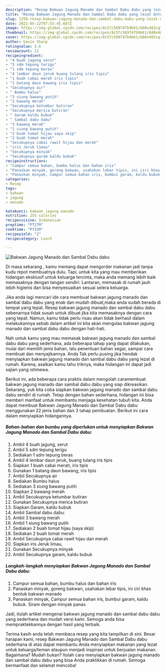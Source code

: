 ```yaml
---
description: "Resep Bakwan Jagung Manado dan Sambal Dabu dabu yang lezat Untuk Jualan"
title: "Resep Bakwan Jagung Manado dan Sambal Dabu dabu yang lezat Untuk Jualan"
slug: 1258-resep-bakwan-jagung-manado-dan-sambal-dabu-dabu-yang-lezat-untuk-jualan
date: 2021-05-22T07:55:45.687Z
image: https://img-global.cpcdn.com/recipes/8c57c569747b9b61/680x482cq70/bakwan-jagung-manado-dan-sambal-dabu-dabu-foto-resep-utama.jpg
thumbnail: https://img-global.cpcdn.com/recipes/8c57c569747b9b61/680x482cq70/bakwan-jagung-manado-dan-sambal-dabu-dabu-foto-resep-utama.jpg
cover: https://img-global.cpcdn.com/recipes/8c57c569747b9b61/680x482cq70/bakwan-jagung-manado-dan-sambal-dabu-dabu-foto-resep-utama.jpg
author: Gavin Sharp
ratingvalue: 3.6
reviewcount: 12
recipeingredient:
- "4 buah jagung serut"
- "5 sdm tepung terigu"
- "1 sdm tepung beras"
- "4 lembar daun jeruk buang tulang iris tipis"
- "1 buah cabai merah iris tipis"
- "1 batang daun bawang iris tipis"
- "Secukupnya air"
- " Bumbu halus"
- "3 siung bawang putih"
- "2 bawang merah"
- "Secukupnya ketumbar butiran"
- "Secukupnya merica butiran"
- " Garam kaldu bubuk"
- " Sambal dabu dabu"
- "3 bawang merah"
- "1 siung bawang putih"
- "2 buah tomat hijau saya skip"
- "2 buah tomat merah"
- "Secukupnya cabai rawit hijau dan merah"
- "iris Jeruk limau"
- "Secukupnya minyak"
- "Secukupnya garam kaldu bubuk"
recipeinstructions:
- "Campur semua bahan, bumbu halus dan bahan iris"
- "Panaskan minyak, goreng bakwan, usahakan lebar tipis, ini ciri khas bentuk bakwan manado"
- "Panaskan minyak, Campur semua bahan iris, bumbui garam, kaldu bubuk. Siram dengan minyak panas"
categories:
- Resep
tags:
- bakwan
- jagung
- manado

katakunci: bakwan jagung manado 
nutrition: 255 calories
recipecuisine: Indonesian
preptime: "PT27M"
cooktime: "PT32M"
recipeyield: "2"
recipecategory: Lunch

---
```



![Bakwan Jagung Manado dan Sambal Dabu dabu](https://img-global.cpcdn.com/recipes/8c57c569747b9b61/680x482cq70/bakwan-jagung-manado-dan-sambal-dabu-dabu-foto-resep-utama.jpg)

Di masa  sekarang , kamu memang dapat mengorder makanan jadi tanpa kudu repot membuatnya dulu. Tapi, untuk kita yang mau memberikan hidangan eksklusif untuk keluarga tercinta, maka anda memang lebih baik memasaknya dengan tangan sendiri. Lantaran, memasak di rumah jauh lebih higienis dan bisa menyesuaikan sesuai selera keluarga.

Jika anda lagi mencari ide cara membuat bakwan jagung manado dan sambal dabu dabu yang enak dan mudah dibuat,maka anda sudah berada di tempat yang tepat. Resep bakwan jagung manado dan sambal dabu dabu  sebenarnya tidak susah untuk dibuat jika kita memasaknya dengan cara yang tepat. Namun, kamu tidak perlu risau akan tidak berhasil dalam melakukannya 
sebab dalam artikel ini kita akan mengulas bakwan jagung manado dan sambal dabu dabu dengan hati-hati.  



Nah untuk kamu yang mau memasak bakwan jagung manado dan sambal dabu dabu yang sederhana, ada beberapa tahap yang dapat dilakukan, mulai dari memilih jenis bahan, lalu penentuan bahan segar, sampai cara membuat dan menyajikannya. Anda Tak perlu pusing jika hendak menyiapkan bakwan jagung manado dan sambal dabu dabu yang lezat di rumah. Karena, asalkan kamu  tahu triknya, maka hidangan ini dapat jadi sajian yang istimewa.

Berikut ini, ada beberapa cara praktis  dalam mengolah caramembuat bakwan jagung manado dan sambal dabu dabu yang siap dikreasikan. Sekarang, yuk kita coba siapkan bakwan jagung manado dan sambal dabu dabu sendiri di rumah. Tetap dengan bahan sederhana, hidangan ini bisa memberi manfaat untuk membantu menjaga kesehatan tubuh kita. Anda dapat membuat Bakwan Jagung Manado dan Sambal Dabu dabu menggunakan 22 jenis bahan dan 3 tahap pembuatan. Berikut ini cara dalam menyiapkan hidangannya.

<!--inarticleads1-->

##### Bahan-bahan dan bumbu yang diperlukan untuk menyiapkan Bakwan Jagung Manado dan Sambal Dabu dabu:

1. Ambil 4 buah jagung, serut
1. Ambil 5 sdm tepung terigu
1. Sediakan 1 sdm tepung beras
1. Ambil 4 lembar daun jeruk, buang tulang iris tipis
1. Siapkan 1 buah cabai merah, iris tipis
1. Gunakan 1 batang daun bawang, iris tipis
1. Ambil Secukupnya air
1. Sediakan  Bumbu halus
1. Sediakan 3 siung bawang putih
1. Siapkan 2 bawang merah
1. Ambil Secukupnya ketumbar butiran
1. Gunakan Secukupnya merica butiran
1. Siapkan  Garam, kaldu bubuk
1. Ambil  Sambal dabu dabu:
1. Ambil 3 bawang merah
1. Ambil 1 siung bawang putih
1. Sediakan 2 buah tomat hijau (saya skip)
1. Sediakan 2 buah tomat merah
1. Ambil Secukupnya cabai rawit hijau dan merah
1. Siapkan iris Jeruk limau,
1. Gunakan Secukupnya minyak
1. Ambil Secukupnya garam, kaldu bubuk




<!--inarticleads2-->

##### Langkah-langkah menyiapkan Bakwan Jagung Manado dan Sambal Dabu dabu:

1. Campur semua bahan, bumbu halus dan bahan iris
1. Panaskan minyak, goreng bakwan, usahakan lebar tipis, ini ciri khas bentuk bakwan manado
1. Panaskan minyak, Campur semua bahan iris, bumbui garam, kaldu bubuk. Siram dengan minyak panas




Jadi, itulah artikel mengenai  bakwan jagung manado dan sambal dabu dabu  yang sederhana dan mudah versi kami. Semoga anda bisa mempraktekkannya dengan hasil yang terbaik. 

Terima kasih anda telah membaca resep yang kita tampilkan di sini. Besar harapan kami, resep  Bakwan Jagung Manado dan Sambal Dabu dabu sederhana di atas dapat membantu Anda menyiapkan makanan yang lezat untuk keluarga/teman ataupun menjadi inspirasi untuk berjualan makanan. Bagaimana? Mudah bukan? Itulah cara menyiapkan bakwan jagung manado dan sambal dabu dabu yang bisa Anda praktikkan di rumah. Semoga bermanfaat dan selamat mencoba!

